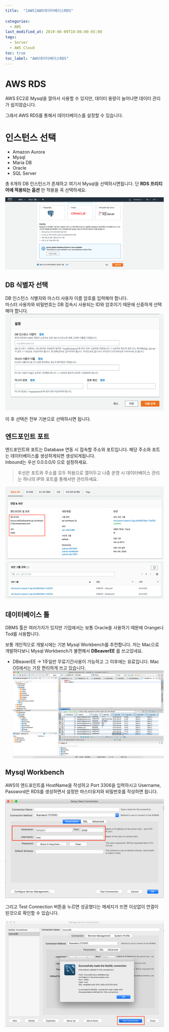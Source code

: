 ```yaml
---
title:  "[AWS]AWS데이터베이스RDS"

categories:
  - AWS
last_modified_at: 2019-06-09T18:06:00-05:00
tags:
  - Server
  - AWS Cloud
toc: true
toc_label: "AWS데이터베이스RDS"
---
```


# AWS RDS
AWS EC2로 Mysql을 깔아서 사용할 수 있지만, 데이터 용량이 늘어나면 데이터 관리가 쉽지않습니다.

그래서 AWS RDS를 통해서 데이터베이스를 설정할 수 있습니다.

# 인스턴스 선택

* Amazon Aurora
* Mysql
* Maria DB
* Oracle
* SQL Server

총 6개의 DB 인스턴스가 존재하고 여기서 Mysql을 선택하시면됩니다. 단 **RDS 프리티어에 적용되는 옵션** 만 적용을 꼭 선택하세요.

![Image Alt 텍스트](/assets/img/web/rds_1.png)

## DB 식별자 선택
DB 인스턴스 식별자와 마스터 사용자 이름 암호를 입력해야 합니다.  
마스터 사용자와 비밀번호는 DB 접속시 사용되는 ID와 암호이기 때문에 신중하게 선택해야 합니다.
![Image Alt 텍스트](/assets/img/web/rds_2.png)

이 후 선택은 전부 기본으로 선택하시면 됩니다.

## 엔드포인트 포트
엔드포인트와 포트는 Database 연동 시 접속할 주소와 포트입니다. 해당 주소와 포트는 데이터베이스를 생성하게되면 생성되게됩니다.  
Inbound는 우선 0.0.0.0/0 으로 설정하세요.

> 우선은 포트와 주소를 모두 허용으로 열어두고 나중 운영 시 데이터베이스 관리는 하나의 IP와 포트를 통해서만 관리하세요.

![Image Alt 텍스트](/assets/img/web/rds_3.png)
![Image Alt 텍스트](/assets/img/web/rds_4.png)

## 데이터베이스 툴
DBMS 툴은 여러가지가 있지만 기업에서는 보통 Oracle을 사용하기 때문에 Orange나 Tod를 사용합니다.  

보통 개인적으로 개발시에는 기본 Mysql Workbench를 추천합니다.
저는 Mac으로 개발하다보니 Mysql Workbench가 불편해서 **DBeaverEE** 를 쓰고있네요.

* DBeaverEE
-> 1주일만 무료기간사용이 가능하고 그 이후에는 유료입니다. Mac OS에서는 가장 편리하게 쓰고 있습니다.
![Image Alt 텍스트](/assets/img/web/rds_6.png)

## Mysql Workbench
AWS의 엔드포인트를 HostName을 작성하고 Port 3306을 입력하시고 Username, Password은 RDS를 생성하면서 설정한 마스터유저와 비밀번호를 작성하면 됩니다.

![Image Alt 텍스트](/assets/img/web/rds_5.png)

그리고 Test Connection 버튼을 누르면 성공했다는 메세지가 뜨면 이상없이 연결이 된것으로 확인할 수 있습니다.

![Image Alt 텍스트](/assets/img/web/rds_7.png)
